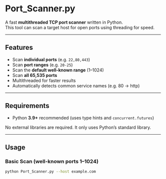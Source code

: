 # Port_Scanner.py

A fast **multithreaded TCP port scanner** written in Python.  
This tool can scan a target host for open ports using threading for speed.  


---

## Features
- Scan **individual ports** (e.g. `22,80,443`)
- Scan **port ranges** (e.g. `20-25`)
- Scan the **default well-known range** (1–1024)
- Scan **all 65,535 ports**
- Multithreaded for faster results
- Automatically detects common service names (e.g. 80 → http)

---

## Requirements
- Python **3.9+** recommended (uses type hints and `concurrent.futures`)

No external libraries are required. It only uses Python’s standard library.

---

## Usage

### Basic Scan (well-known ports 1–1024)
```bash
python Port_Scanner.py --host example.com
